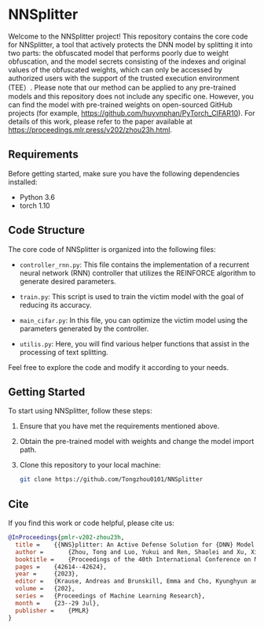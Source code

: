 # NNSplitter 

Welcome to the NNSplitter project! This repository contains the core code for NNSplitter, a tool that actively protects the DNN model by splitting it into two parts: the obfuscated model that performs poorly due to weight obfuscation, and the model secrets consisting of the indexes and original values of the obfuscated weights, which can only be accessed by authorized users with the support of the trusted execution environment (TEE）. Please note that our method can be applied to any pre-trained models and this repository does not include any specific one. However, you can find the model with pre-trained weights on open-sourced GitHub projects (for example, https://github.com/huyvnphan/PyTorch_CIFAR10). For details of this work, please refer to the paper available at https://proceedings.mlr.press/v202/zhou23h.html.

## Requirements

Before getting started, make sure you have the following dependencies installed:

- Python 3.6
- torch 1.10

## Code Structure

The core code of NNSplitter is organized into the following files:

- `controller_rnn.py`: This file contains the implementation of a recurrent neural network (RNN) controller that utilizes the REINFORCE algorithm to generate desired parameters.

- `train.py`: This script is used to train the victim model with the goal of reducing its accuracy.

- `main_cifar.py`: In this file, you can optimize the victim model using the parameters generated by the controller.

- `utilis.py`: Here, you will find various helper functions that assist in the processing of text splitting.

Feel free to explore the code and modify it according to your needs.

## Getting Started

To start using NNSplitter, follow these steps:

1. Ensure that you have met the requirements mentioned above.

2. Obtain the pre-trained model with weights and change the model import path.

3. Clone this repository to your local machine:

   ```bash
   git clone https://github.com/Tongzhou0101/NNSplitter

## Cite

If you find this work or code helpful, please cite us:

```bibtex
@InProceedings{pmlr-v202-zhou23h,
  title = 	 {{NNS}plitter: An Active Defense Solution for {DNN} Model via Automated Weight Obfuscation},
  author =       {Zhou, Tong and Luo, Yukui and Ren, Shaolei and Xu, Xiaolin},
  booktitle = 	 {Proceedings of the 40th International Conference on Machine Learning},
  pages = 	 {42614--42624},
  year = 	 {2023},
  editor = 	 {Krause, Andreas and Brunskill, Emma and Cho, Kyunghyun and Engelhardt, Barbara and Sabato, Sivan and Scarlett, Jonathan},
  volume = 	 {202},
  series = 	 {Proceedings of Machine Learning Research},
  month = 	 {23--29 Jul},
  publisher =    {PMLR}
}
```

